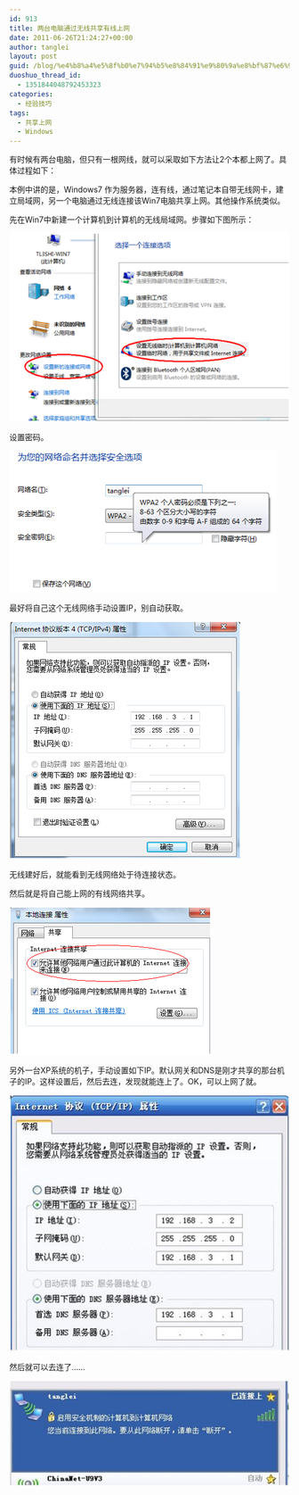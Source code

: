 ```yaml
---
id: 913
title: 两台电脑通过无线共享有线上网
date: 2011-06-26T21:24:27+00:00
author: tanglei
layout: post
guid: /blog/%e4%b8%a4%e5%8f%b0%e7%94%b5%e8%84%91%e9%80%9a%e8%bf%87%e6%97%a0%e7%ba%bf%e5%85%b1%e4%ba%ab%e6%9c%89%e7%ba%bf%e4%b8%8a%e7%bd%91.html
duoshuo_thread_id:
  - 1351844048792453323
categories:
  - 经验技巧
tags:
  - 共享上网
  - Windows
---
```

有时候有两台电脑，但只有一根网线，就可以采取如下方法让2个本都上网了。具体过程如下： 

本例中讲的是，Windows7 作为服务器，连有线，通过笔记本自带无线网卡，建立局域网，另一个电脑通过无线连接该Win7电脑共享上网。其他操作系统类似。 

先在Win7中新建一个计算机到计算机的无线局域网。步骤如下图所示： 


![](/wp-content/uploads/2011/06/062611_1324_1.png) 

设置密码。 


![](/wp-content/uploads/2011/06/062611_1324_2.png) 

最好将自己这个无线网络手动设置IP，别自动获取。 


![](/wp-content/uploads/2011/06/062611_1324_3.png) 

无线建好后，就能看到无线网络处于待连接状态。 

然后就是将自己能上网的有线网络共享。 


![](/wp-content/uploads/2011/06/062611_1324_4.png) 

另外一台XP系统的机子，手动设置如下IP。默认网关和DNS是刚才共享的那台机子的IP。这样设置后，然后去连，发现就能连上了。OK，可以上网了就。 

![](/wp-content/uploads/2011/06/062611_1324_5.jpg)<span style="font-family:宋体; font-size:12pt"><br /> </span>

然后就可以去连了…… 

![](/wp-content/uploads/2011/06/062611_1324_6.jpg)<span style="font-family:宋体; font-size:12pt"><br /> </span>
